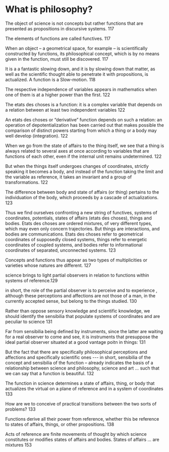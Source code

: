 # What is philosophy?

The object of science is not concepts but rather functions that are presented as propositions in discursive systems. 117

The elements of functions are called functives. 117

When an object – a geometrical space, for example – is scientifically constructed by functions, its philosophical concept, which is by no means given in the function, must still be discovered. 117

It is a a fantastic slowing down,  and it is by slowing down that matter, as well as the scientific thought able to penetrate it with propositions, is actualized. A function is a Slow-motion. 118

The respective independence of variables appears in mathematics when one of them is at a higher power than the first. 122

The etats des choses is a function: it is a complex variable that depends on a relation between at least two independent variables 122

An etats des choses or “derivative” function depends on such a relation: an operation of depotentialization has been carried out that makes possible the comparison of distinct powers starting from which a thing or a body may well develop (integration). 122

When we go from the state of affairs  to the thing itself, we see that a thing is always related to several axes at once according to variables that are functions of each other, even if the internal unit remains undetermined.  122

But when the things itself undergoes changes of coordinates, strictly speaking it becomes a body, and instead of the function taking the limit and the variable as reference, it takes an invariant and a group of transformations. 122

The difference between body and state of affairs (or thing) pertains to the individuation of the body, which proceeds by a cascade of actualizations. 123

Thus we find ourselves confronting a new string of functives, systems of coordinates, potentials, states of affairs (etats des choses), things and bodies. Etats des choses are ordered mixtures, of very different types, which may even only concern trajectories. But things are interactions, and bodies are communications. Etats des choses refer to geometrical coordinates of supposedly closed systems, things refer to energetic coordinates of coupled systems, and bodies refer to informational coordinates of separated, unconnected systems. 123

Concepts and functions thus appear as two types of multiplicities or varieties whose natures are different. 127

science brings to light partial observers  in relation to functions within systems of reference.129

in short, the role of the partial observer is to perceive and to experience , although these perceptions and affections are not those of a man, in the currently accepted sense, but belong to the things studied. 130

Rather than oppose sensory knowledge and scientific knowledge, we should identify the sensibilia that populate systems of coordinates and are peculiar to science 131

Far from sensibilia being defined by instruments, since the latter are waiting for a real observer to come and see, it is instruments that presuppose the ideal partial observer situated at a good vantage poitn in things: 131

But the fact that there are specifically philosophical perceptions and affections and specifically scientific ones --- in short, sensibilia of the concept and sensibilia of the function – already indicates the basis of a relationship between science and philosophy, science and art … such that we can say that a function is beautiful. 132

The function in science determines a state of affairs, thing, or body that actualizes the virtual on a plane of reference and in a system of coordinates 133

How are we to conceive of practical transitions between the two sorts of problems? 133

Functions derive all their power from reference, whether this be reference to states of affairs, things, or other propositions. 138

Acts of reference are finite movements of thought by which science constitutes or modifies states of affairs and bodies. 
States of affairs … are mixtures 153